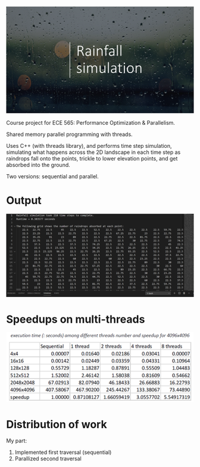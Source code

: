 ![Main view](/images/title.png)

Course project for ECE 565: Performance Optimization & Parallelism.

Shared memory parallel programming with threads.

Uses C++ (with threads library), and performs time step simulation, simulating what happens across
the 2D landscape in each time step as raindrops fall onto the points, trickle to lower elevation
points, and get absorbed into the ground.

Two versions: sequential and parallel.

# Output
![Main view](/images/output.png)

# Speedups on multi-threads
![Main view](/images/measure.png)

# Distribution of work
My part: 
1. Implemented first traversal (sequential)
2. Parallized second traversal